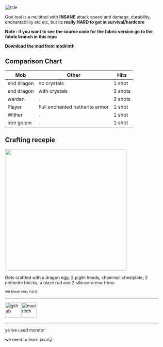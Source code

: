 ![title](https://cdn.modrinth.com/data/cached_images/b7b903e1791beb9fc7ebe5ebf2a40c7eeb2ec113.png)

God tool is a multitool with **INSANE** attack speed and damage, durability, enchantability etc etc, but its **really HARD to get in survival/hardcore**

**Note : if you want to see the source code for the fabric version go to the fabric branch in this repo**

**Download the mod from modrinth**

## Comparison Chart

| Mob | Other | Hits |
| -------- | -------- | -------- |
| end dragon | no crystals | 1 shot |
| end dragon | with crystals | 2 shots |
| warden | . | 2 shots |
| Player | Full enchanted netherite armor | 1 shot |
| Wither | . | 1 shot |
| iron golem | . | 1 shot |

## Crafting recepie

<img src="https://cdn.modrinth.com/data/cached_images/ef928c1a13abfbf3b7846932807ef10a61ba4276.png" width="400">

Gets craftted with a dragon egg, 2 piglin heads, chainmail chestplate, 2 netherite blocks, a blaze rod 
and 2 silence armor trims

<small>we know very hard</small>

---
<a href="https://github.com/Coool-one/God-tool"><img src="https://cdn.modrinth.com/data/cached_images/6a00973cc7cd2f17e0cd884253512992b78cc304.png" alt="github" width="50"></a> <a href="https://modrinth.com/organization/super-bros"><img src="https://i.imgur.com/Wi0gG3J.png" alt="modrinth" width="50"></a>

---
ye we used mcretor

we need to learn java😔

